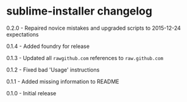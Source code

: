 # sublime-installer changelog
0.2.0 - Repaired novice mistakes and upgraded scripts to 2015-12-24 expectations

0.1.4 - Added foundry for release

0.1.3 - Updated all `rawgithub.com` references to `raw.github.com`

0.1.2 - Fixed bad 'Usage' instructions

0.1.1 - Added missing information to README

0.1.0 - Initial release
